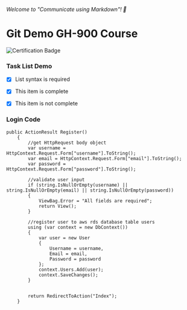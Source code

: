 _Welcome to "Communicate using Markdown"! :wave:_

# Git Demo GH-900 Course

![Certification Badge](https://learn.microsoft.com/en-us/media/learn/certification/badges/github-foundations.svg)


### Task List Demo
- [x] List syntax is required
- [x] This item is complete
- [x] This item is not complete


### Login Code 
```
public ActionResult Register()
    {
        //get HttpRequest body object
        var username = HttpContext.Request.Form["username"].ToString();
        var email = HttpContext.Request.Form["email"].ToString();
        var password = HttpContext.Request.Form["password"].ToString();

        //validate user input
        if (string.IsNullOrEmpty(username) || string.IsNullOrEmpty(email) || string.IsNullOrEmpty(password))
        {
            ViewBag.Error = "All fields are required";
            return View();
        }

        //register user to aws rds database table users
        using (var context = new DbContext())
        {
            var user = new User
            {
                Username = username,
                Email = email,
                Password = password
            };
            context.Users.Add(user);
            context.SaveChanges();
        }       
    

        return RedirectToAction("Index");
    }
```
